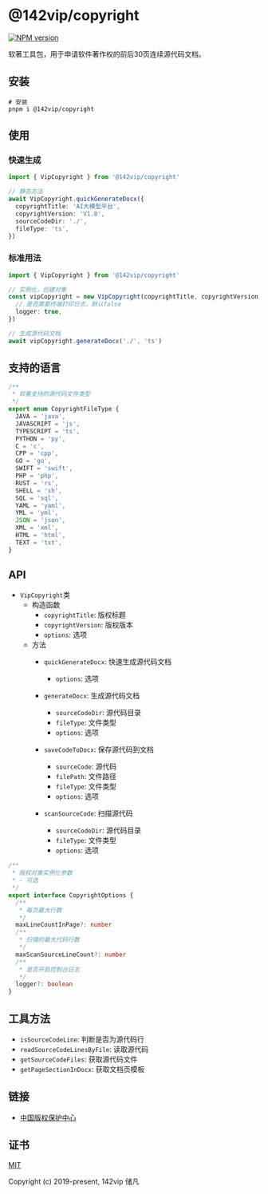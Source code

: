 # @142vip/copyright

[![NPM version](https://img.shields.io/npm/v/@142vip/copyright?labelColor=0b3d52&color=1da469&label=version)](https://www.npmjs.com/package/@142vip/copyright)

软著工具包，用于申请软件著作权的前后30页连续源代码文档。

## 安装

```shell
# 安装
pnpm i @142vip/copyright
```

## 使用

### 快速生成

```ts
import { VipCopyright } from '@142vip/copyright'

// 静态方法
await VipCopyright.quickGenerateDocx({
  copyrightTitle: 'AI大模型平台',
  copyrightVersion: 'V1.0',
  sourceCodeDir: './',
  fileType: 'ts',
})
```

### 标准用法
```ts
import { VipCopyright } from '@142vip/copyright'

// 实例化，创建对象
const vipCopyright = new VipCopyright(copyrightTitle, copyrightVersion, {
  // 是否需要终端打印日志，默认false
  logger: true,
})

// 生成源代码文档
await vipCopyright.generateDocx('./', 'ts')
```

## 支持的语言

```ts
/**
 * 软著支持的源代码文件类型
 */
export enum CopyrightFileType {
  JAVA = 'java',
  JAVASCRIPT = 'js',
  TYPESCRIPT = 'ts',
  PYTHON = 'py',
  C = 'c',
  CPP = 'cpp',
  GO = 'go',
  SWIFT = 'swift',
  PHP = 'php',
  RUST = 'rs',
  SHELL = 'sh',
  SQL = 'sql',
  YAML = 'yaml',
  YML = 'yml',
  JSON = 'json',
  XML = 'xml',
  HTML = 'html',
  TEXT = 'txt',
}
```

## API

- `VipCopyright`类
  - 构造函数
    - `copyrightTitle`: 版权标题
    - `copyrightVersion`: 版权版本
    - `options`: 选项
  - 方法
    - `quickGenerateDocx`: 快速生成源代码文档
      - `options`: 选项
    - `generateDocx`: 生成源代码文档
      - `sourceCodeDir`: 源代码目录
      - `fileType`: 文件类型
      - `options`: 选项

    - `saveCodeToDocx`: 保存源代码到文档
      - `sourceCode`: 源代码
      - `filePath`: 文件路径
      - `fileType`: 文件类型
      - `options`: 选项
    - `scanSourceCode`: 扫描源代码
      - `sourceCodeDir`: 源代码目录
      - `fileType`: 文件类型
      - `options`: 选项

```ts
/**
 * 版权对象实例化参数
 * - 可选
 */
export interface CopyrightOptions {
  /**
   * 每页最大行数
   */
  maxLineCountInPage?: number
  /**
   * 扫描的最大代码行数
   */
  maxScanSourceLineCount?: number
  /**
   * 是否开启控制台日志
   */
  logger?: boolean
}
```

## 工具方法

- `isSourceCodeLine`: 判断是否为源代码行
- `readSourceCodeLinesByFile`: 读取源代码
- `getSourceCodeFiles`: 获取源代码文件
- `getPageSectionInDocx`: 获取文档页模板

## 链接

- [中国版权保护中心](https://register.ccopyright.com.cn/login.html?linkBackUrl=https://register.ccopyright.com.cn/account.html)

## 证书

[MIT](https://opensource.org/license/MIT)

Copyright (c) 2019-present, 142vip 储凡
